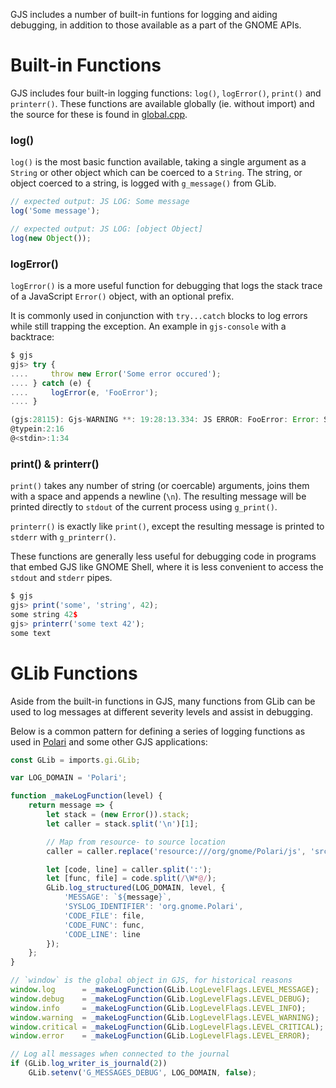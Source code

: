 GJS includes a number of built-in funtions for logging and aiding debugging, in
addition to those available as a part of the GNOME APIs.

# Built-in Functions

GJS includes four built-in logging functions: `log()`, `logError()`, `print()`
and `printerr()`. These functions are available globally (ie. without import)
and the source for these is found in [global.cpp][global-cpp].

### log()

`log()` is the most basic function available, taking a single argument as a
`String` or other object which can be coerced to a `String`. The string, or
object coerced to a string, is logged with `g_message()` from GLib.

```js
// expected output: JS LOG: Some message
log('Some message');

// expected output: JS LOG: [object Object]
log(new Object());
```

### logError()

`logError()` is a more useful function for debugging that logs the stack trace of
a JavaScript `Error()` object, with an optional prefix.

It is commonly used in conjunction with `try...catch` blocks to log errors while
still trapping the exception. An example in `gjs-console` with a backtrace:

```js
$ gjs
gjs> try {
....     throw new Error('Some error occured');
.... } catch (e) {
....     logError(e, 'FooError');
.... }

(gjs:28115): Gjs-WARNING **: 19:28:13.334: JS ERROR: FooError: Error: Some error occured
@typein:2:16
@<stdin>:1:34
```


### print() & printerr()

`print()` takes any number of string (or coercable) arguments, joins them with a
space and appends a newline (`\n`). The resulting message will be printed
directly to `stdout` of the current process using `g_print()`.

`printerr()` is exactly like `print()`, except the resulting message is printed
to `stderr` with `g_printerr()`.

These functions are generally less useful for debugging code in programs that
embed GJS like GNOME Shell, where it is less convenient to access the `stdout`
and `stderr` pipes.

```js
$ gjs
gjs> print('some', 'string', 42);
some string 42$
gjs> printerr('some text 42');
some text
```


# GLib Functions

Aside from the built-in functions in GJS, many functions from GLib can be used
to log messages at different severity levels and assist in debugging.

Below is a common pattern for defining a series of logging functions as used in
[Polari][polari] and some other GJS applications:

```js
const GLib = imports.gi.GLib;

var LOG_DOMAIN = 'Polari';

function _makeLogFunction(level) {
    return message => {
        let stack = (new Error()).stack;
        let caller = stack.split('\n')[1];

        // Map from resource- to source location
        caller = caller.replace('resource:///org/gnome/Polari/js', 'src');

        let [code, line] = caller.split(':');
        let [func, file] = code.split(/\W*@/);
        GLib.log_structured(LOG_DOMAIN, level, {
            'MESSAGE': `${message}`,
            'SYSLOG_IDENTIFIER': 'org.gnome.Polari',
            'CODE_FILE': file,
            'CODE_FUNC': func,
            'CODE_LINE': line
        });
    };
}

// `window` is the global object in GJS, for historical reasons
window.log      = _makeLogFunction(GLib.LogLevelFlags.LEVEL_MESSAGE);
window.debug    = _makeLogFunction(GLib.LogLevelFlags.LEVEL_DEBUG);
window.info     = _makeLogFunction(GLib.LogLevelFlags.LEVEL_INFO);
window.warning  = _makeLogFunction(GLib.LogLevelFlags.LEVEL_WARNING);
window.critical = _makeLogFunction(GLib.LogLevelFlags.LEVEL_CRITICAL);
window.error    = _makeLogFunction(GLib.LogLevelFlags.LEVEL_ERROR);

// Log all messages when connected to the journal
if (GLib.log_writer_is_journald(2))
    GLib.setenv('G_MESSAGES_DEBUG', LOG_DOMAIN, false);
```

[global-cpp]: https://gitlab.gnome.org/GNOME/gjs/blob/master/gjs/global.cpp
[polari]: https://gitlab.gnome.org/GNOME/polari/blob/master/src/main.js

